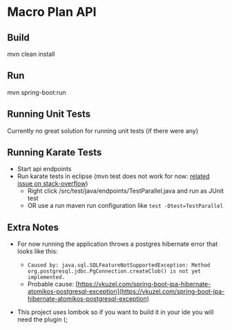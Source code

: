 
# Macro Plan API
## Build
mvn clean install

## Run
mvn spring-boot:run

## Running Unit Tests
Currently no great solution for running unit tests (if there were any)

## Running Karate Tests
* Start api endpoints
* Run karate tests in eclipse (mvn test does not work for now: [related issue on stack-overflow](https://stackoverflow.com/questions/53010200/maven-surefire-could-not-find-forkedbooter-class))
    * Right click /src/test/java/endpoints/TestParallel.java and run as JUnit test
    * OR use a run maven run configuration like `test -Dtest=TestParallel`


## Extra Notes
* For now running the application throws a postgres hibernate error that looks like this:
    * `Caused by: java.sql.SQLFeatureNotSupportedException: Method org.postgresql.jdbc.PgConnection.createClob() is not yet implemented.`
    * Probable cause: [https://vkuzel.com/spring-boot-jpa-hibernate-atomikos-postgresql-exception](https://vkuzel.com/spring-boot-jpa-hibernate-atomikos-postgresql-exception)

* This project uses lombok so if you want to build it in your ide you will need the plugin (;